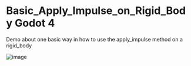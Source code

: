 # Basic_Apply_Impulse_on_Rigid_Body Godot 4 
Demo about one basic way in how to use the apply_impulse method on a rigid_body



![image](https://user-images.githubusercontent.com/101058770/189444298-ce962cc6-893c-4ab7-96a9-1e441b3bcc41.png)

